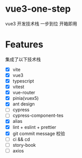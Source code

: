 # vue3-one-step

vue3 开发技术栈 一步到位 开箱即用

# Features

集成了以下技术栈

- [x] vite
- [x] vue3
- [x] typescript
- [x] vitest
- [x] vue-router
- [x] pinia(vuex5)
- [x] ant design
- [ ] cypress
- [ ] cypress-component-tes
- [x] alias
- [x] lint + eslint + prettier
- [x] git commit message 校验
- [ ] ci && cd
- [ ] story-book
- [ ] axios
